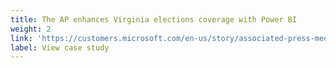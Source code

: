```yaml
---
title: The AP enhances Virginia elections coverage with Power BI
weight: 2
link: 'https://customers.microsoft.com/en-us/story/associated-press-media-power-bi'
label: View case study
---
```



